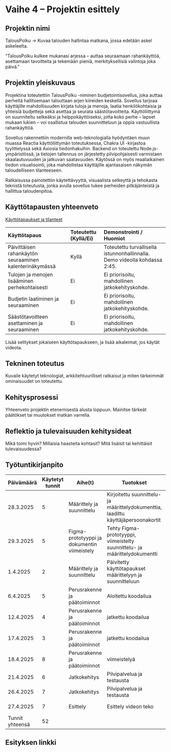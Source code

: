 # Vaihe 4 – Projektin esittely

## Projektin nimi
TalousPolku
→ Kuvaa talouden hallintaa matkana, jossa edetään askel askeleelta.

"TalousPolku kulkee mukanasi arjessa – auttaa seuraamaan rahankäyttöä, asettamaan tavoitteita ja tekemään pieniä, merkityksellisiä valintoja joka päivä."

## Projektin yleiskuvaus
Projektina toteutettiin TalousPolku -niminen budjetointisovellus, joka auttaa perheitä hallitsemaan talouttaan arjen kiireiden keskellä. Sovellus tarjoaa käyttäjille mahdollisuuden kirjata tuloja ja menoja, laatia henkilökohtaisia ja yhteisiä budjetteja sekä asettaa ja seurata säästötavoitteita. Käyttöliittymä on suunniteltu selkeäksi ja helppokäyttöiseksi, jotta koko perhe – lapset mukaan lukien – voi osallistua talouden suunnitteluun ja oppia vastuullista rahankäyttöä.

Sovellus rakennettiin modernilla web-teknologialla hyödyntäen muun muassa Reactia käyttöliittymän toteutuksessa, Chakra UI -kirjastoa tyylittelyssä sekä Axiosia tiedonhakuihin. Backend on toteutettu Node.js-ympäristössä, ja tietojen tallennus on järjestetty pilvipohjaisesti varmistaen skaalautuvuuden ja jatkuvan saatavuuden. Käytössä on myös reaaliaikainen tiedon visualisointi, joka mahdollistaa käyttäjille ajantasaisen näkymän taloudelliseen tilanteeseen.

Ratkaisussa painotettiin käytettävyyttä, visuaalista selkeyttä ja tehokasta teknistä toteutusta, jonka avulla sovellus tukee perheiden pitkäjänteistä ja hallittua taloudenpitoa.

## Käyttötapausten yhteenveto
[Käyttötapaukset ja tilanteet](https://github.com/Koskihaka/budget-bunnies/blob/main/1.%20M%C3%A4%C3%A4rittely%20ja%20suunnittelu.md#k%C3%A4ytt%C3%B6tapaukset-ja-k%C3%A4ytt%C3%B6tilanteet)


| Käyttötapaus | Toteutettu (Kyllä/Ei) | Demonstrointi / Huomiot |
| :--- | :--- | :--- |
| Päivittäisen rahankäytön seuraaminen kalenterinäkymässä | Kyllä | Toteutettu turvallisella istunnonhallinnalla. Demo videolla kohdassa 2:45. |
| Tulojen ja menojen lisääminen perhekohtaisesti | Ei | Ei priorisoitu, mahdollinen jatkokehityskohde. |
| Budjetin laatiminen ja seuraaminen | Ei | Ei priorisoitu, mahdollinen jatkokehityskohde. |
| Säästötavoitteen asettaminen ja seuraaminen | Ei | Ei priorisoitu, mahdollinen jatkokehityskohde. |


Lisää selitykset jokaiseen käyttötapaukseen, ja lisää aikaleimat, jos käytät videota.

## Tekninen toteutus
Kuvaile käytetyt teknologiat, arkkitehtuurilliset ratkaisut ja miten tärkeimmät ominaisuudet on toteutettu.

## Kehitysprosessi
Yhteenveto projektin etenemisestä alusta loppuun. Mainitse tärkeät päätökset tai muutokset matkan varrella.

## Reflektio ja tulevaisuuden kehitysideat
Mikä toimi hyvin? Millaisia haasteita kohtasit? Mitä lisäisit tai kehittäisit tulevaisuudessa?

## Työtuntikirjanpito
| Päivämäärä | Käytetyt tunnit | Aihe(t)                               | Tuotokset                                                         | Tekijä(t)        |
|------------|-----------------|---------------------------------------|-------------------------------------------------------------------|------------------|
| 28.3.2025  | 5         | Määrittely ja suunnittelu   | Kirjoitettu suunnittelu- ja määrittelydokumenttia, laadittu käyttäjäpersoonakortit | Hanna + Maria    |
| 29.3.2025  | 5         | Figma-prototyyppi ja dokumentin viimeistely | Tehty Figma-prototyyppi, viimeistelty suunnittelu- ja määrittelydokumentti | Hanna + Maria    |
| 1.4.2025   | 2         | Määrittely ja suunnittelu         | Päivitetty käyttötapaukset määrittelyyn ja suunnitteluun     | Hanna     |
| 6.4.2025   | 5         | Perusrakenne ja päätoiminnot        | Aloitettu koodailua     | Hanna + Maria    |
| 12.4.2025   | 4         | Perusrakenne ja päätoiminnot        | jatkettu koodailua     | Hanna + Maria    |
| 17.4.2025   | 3         | Perusrakenne ja päätoiminnot        | jatkettu koodailua     | Hanna + Maria    |
| 18.4.2025   | 8         | Perusrakenne ja päätoiminnot        | viimeistelyä           | Hanna + Maria    |
| 21.4.2025   | 6         | Jatkokehitys       | Pilvipalvelua ja testausta          | Hanna + Maria    |
| 26.4.2025   | 7         | Jatkokehitys       | Pilvipalvelua ja testausta          | Hanna + Maria    |
| 27.4.2025   | 7         | Esittely       | Esittely videon teko          | Hanna + Maria    |
| Tunnit yhteensä  | 52         | 



## Esityksen linkki

